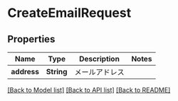 # CreateEmailRequest

## Properties
Name | Type | Description | Notes
------------ | ------------- | ------------- | -------------
**address** | **String** | メールアドレス | 

[[Back to Model list]](../README.md#documentation-for-models) [[Back to API list]](../README.md#documentation-for-api-endpoints) [[Back to README]](../README.md)


